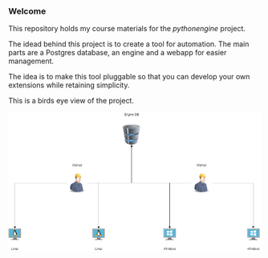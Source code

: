 ### Welcome

This repository holds my course materials for the *pythonengine* project.

The idead behind this project is to create a tool for automation.
The main parts are a Postgres database, an engine and a webapp for easier management.

The idea is to make this tool pluggable so that you can develop your own extensions while retaining simplicity.

This is a birds eye view of the project.

![overview](/Pics/birdseye.PNG)